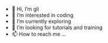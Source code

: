 - 👋 Hi, I’m gli
- 👀 I’m interested in coding
- 🌱 I’m currently exploring 
- 💞️ I’m looking for tutorials and training
- 📫 How to reach me ...

<!---
gligadon/gligadon is a ✨ special ✨ repository because its `README.md` (this file) appears on your GitHub profile.
You can click the Preview link to take a look at your changes.
--->
